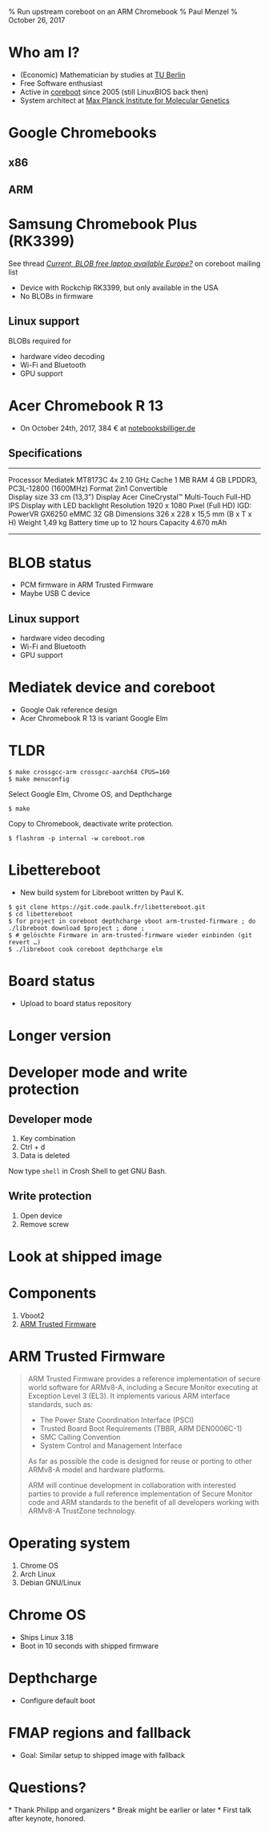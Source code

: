 % Run upstream coreboot on an ARM Chromebook
% Paul Menzel
% October 26, 2017

# Who am I?

- (Economic) Mathematician by studies at [TU Berlin](https://www.tu-berlin.de/)
- Free Software enthusiast
- Active in [coreboot](https://www.coreboot.org/) since 2005 (still LinuxBIOS back then)
- System architect at [Max Planck Institute for Molecular Genetics](https://www.molgen.mpg.de/)

# Google Chromebooks

## x86

## ARM

# Samsung Chromebook Plus (RK3399)

See thread [*Current, BLOB free laptop available Europe?*](https://mail.coreboot.org/pipermail/coreboot/2017-May/084389.html) on coreboot mailing list

- Device with Rockchip RK3399, but only available in the USA
- No BLOBs in firmware

## Linux support

BLOBs required for

- hardware video decoding
- Wi-Fi and Bluetooth
- GPU support

# Acer Chromebook R 13

- On October 24th, 2017, 384 € at [notebooksbilliger.de ](https://www.notebooksbilliger.de/acer+chromebook+r13+cb5+312t+k0yk)

## Specifications

-----------------------------	----------------------------
Processor                       Mediatek MT8173C 4x 2.10 GHz
Cache                           1 MB
RAM                             4 GB LPDDR3, PC3L-12800 (1600MHz)
Format                          2in1 Convertible 	 
Display size                    33 cm (13,3")
Display                         Acer CineCrystal™ Multi-Touch Full-HD IPS Display with LED backlight
Resolution                      1920 x 1080 Pixel (Full HD)
IGD:                            PowerVR GX6250
eMMC                            32 GB
Dimensions                      326 x 228 x 15,5 mm (B x T x H)
Weight                          1,49 kg
Battery time                    up to 12 hours
Capacity                        4.670 mAh
-----------------------------	----------------------------

# BLOB status

- PCM firmware in ARM Trusted Firmware
- Maybe USB C device

## Linux support

- hardware video decoding
- Wi-Fi and Bluetooth
- GPU support

# Mediatek device and coreboot

- Google Oak reference design
- Acer Chromebook R 13 is variant Google Elm

# TLDR

```
$ make crossgcc-arm crossgcc-aarch64 CPUS=160
$ make menuconfig
```

Select Google Elm, Chrome OS, and Depthcharge

```
$ make
```

Copy to Chromebook, deactivate write protection.

```
$ flashrom -p internal -w coreboot.rom
```

# Libettereboot

- New build system for Libreboot written by Paul K.

```
$ git clone https://git.code.paulk.fr/libettereboot.git
$ cd libettereboot
$ for project in coreboot depthcharge vboot arm-trusted-firmware ; do ./libreboot download $project ; done ;
$ # gelöschte Firmware in arm-trusted-firmware wieder einbinden (git revert …)
$ ./libreboot cook coreboot depthcharge elm
```

# Board status

- Upload to board status repository

# Longer version

# Developer mode and write protection

## Developer mode

1.  Key combination
2.  Ctrl + d
3.  Data is deleted

Now type `shell` in Crosh Shell to get GNU Bash.

## Write protection

1.  Open device
2.  Remove screw

# Look at shipped image

# Components

1. Vboot2
2. [ARM Trusted Firmware](https://github.com/ARM-software/arm-trusted-firmware)

# ARM Trusted Firmware

> ARM Trusted Firmware provides a reference implementation of secure
> world software for ARMv8-A, including a Secure Monitor executing at
> Exception Level 3 (EL3). It implements various ARM interface
> standards, such as:
>
> *   The Power State Coordination Interface (PSCI)
> *   Trusted Board Boot Requirements (TBBR, ARM DEN0006C-1)
> *   SMC Calling Convention
> *   System Control and Management Interface
>
> As far as possible the code is designed for reuse or porting to other
> ARMv8-A model and hardware platforms.
>
> ARM will continue development in collaboration with interested parties
> to provide a full reference implementation of Secure Monitor code and
> ARM standards to the benefit of all developers working with ARMv8-A
> TrustZone technology.

# Operating system

1.  Chrome OS
2.  Arch Linux
3.  Debian GNU/Linux

# Chrome OS

- Ships Linux 3.18
- Boot in 10 seconds with shipped firmware

# Depthcharge

- Configure default boot

# FMAP regions and fallback

- Goal: Similar setup to shipped image with fallback

# Questions?

<div class="notes">
*   Thank Philipp and organizers
*   Break might be earlier or later
*   First talk after keynote, honored.
</div>
